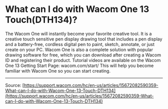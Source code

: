 # What can I do with Wacom One 13 Touch(DTH134)?

The Wacom One will instantly become your favorite creative tool. It is a creative touch sensitive pen display drawing tool that includes a pen display and a battery-free, cordless digital pen to paint, sketch, annotate, or just create on your PC. Wacom One is also a complete solution with popular drawing software for free, which you can download after creating a Wacom ID and registering their product.
Tutorial videos are available on the Wacom One 13 Getting Start Page: wacom.com/start/ This will help you become familiar with Wacom One so you can start creating.

---
Source: [https://support.wacom.com/hc/en-us/articles/15672082590359-What-can-I-do-with-Wacom-One-13-Touch-DTH134](https://support.wacom.com/hc/en-us/articles/15672082590359-What-can-I-do-with-Wacom-One-13-Touch-DTH134)
